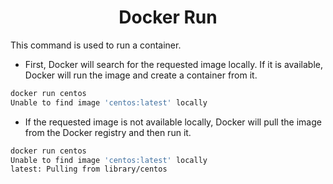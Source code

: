 <h1 align="center"> Docker Run </h1>

This command is used to run a container.

- First, Docker will search for the requested image locally. If it is available, Docker will run the image and create a container from it.

```bash
docker run centos
Unable to find image 'centos:latest' locally
```
- If the requested image is not available locally, Docker will pull the image from the Docker registry and then run it.

```bash
docker run centos
Unable to find image 'centos:latest' locally
latest: Pulling from library/centos
```
